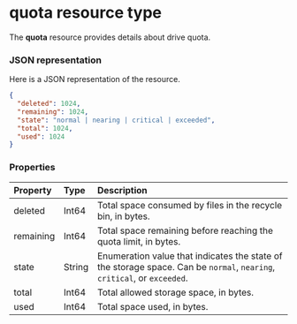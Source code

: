# quota resource type

The **quota** resource provides details about drive quota.

### JSON representation

Here is a JSON representation of the resource.

<!-- {
  "blockType": "resource",
  "optionalProperties": [

  ],
  "@odata.type": "microsoft.graph.quota"
}-->

```json
{
  "deleted": 1024,
  "remaining": 1024,
  "state": "normal | nearing | critical | exceeded",
  "total": 1024,
  "used": 1024
}
```

### Properties
| Property  | Type   | Description                                                      |
|:----------|:-------|:-----------------------------------------------------------------|
| deleted   | Int64  | Total space consumed by files in the recycle bin, in bytes.      |
| remaining | Int64  | Total space remaining before reaching the quota limit, in bytes. |
| state     | String | Enumeration value that indicates the state of the storage space. Can be `normal`, `nearing`, `critical`, or `exceeded`.|
| total     | Int64  | Total allowed storage space, in bytes.                           |
| used      | Int64  | Total space used, in bytes.                                      |

<!-- uuid: 8fcb5dbc-d5aa-4681-8e31-b001d5168d79
2015-10-25 14:57:30 UTC -->
<!-- {
  "type": "#page.annotation",
  "description": "quota resource",
  "keywords": "",
  "section": "documentation",
  "tocPath": ""
}-->